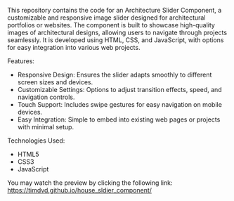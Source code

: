 This repository contains the code for an Architecture Slider Component,
a customizable and responsive image slider designed for architectural portfolios or websites. 
The component is built to showcase high-quality images of architectural designs, allowing users to 
navigate through projects seamlessly. It is developed using HTML, CSS, and JavaScript, with options 
for easy integration into various web projects.

Features:
 - Responsive Design: Ensures the slider adapts smoothly to different screen sizes and devices.
 - Customizable Settings: Options to adjust transition effects, speed, and navigation controls.
 - Touch Support: Includes swipe gestures for easy navigation on mobile devices.
 - Easy Integration: Simple to embed into existing web pages or projects with minimal setup.

Technologies Used:
 - HTML5
 - CSS3
 - JavaScript

You may watch the preview by clicking the following link: https://timdvd.github.io/house_sldier_component/
